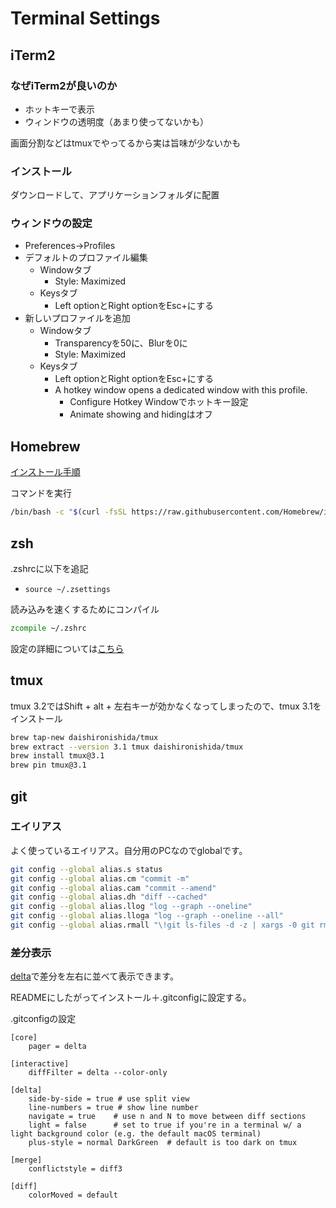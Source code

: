 # Terminal Settings

## iTerm2

### なぜiTerm2が良いのか

- ホットキーで表示
- ウィンドウの透明度（あまり使ってないかも）

画面分割などはtmuxでやってるから実は旨味が少ないかも

### インストール

ダウンロードして、アプリケーションフォルダに配置

### ウィンドウの設定

- Preferences→Profiles
- デフォルトのプロファイル編集
    - Windowタブ
        - Style: Maximized
    - Keysタブ
        - Left optionとRight optionをEsc+にする
- 新しいプロファイルを追加
    - Windowタブ
        - Transparencyを50に、Blurを0に
        - Style: Maximized
    - Keysタブ
        - Left optionとRight optionをEsc+にする
        - A hotkey window opens a dedicated window with this profile.
            - Configure Hotkey Windowでホットキー設定
            - Animate showing and hidingはオフ

## Homebrew

[インストール手順](https://brew.sh/index_ja)

コマンドを実行

```zsh
/bin/bash -c "$(curl -fsSL https://raw.githubusercontent.com/Homebrew/install/HEAD/install.sh)"
```

## zsh

.zshrcに以下を追記

- `source ~/.zsettings`

読み込みを速くするためにコンパイル

```zsh
zcompile ~/.zshrc
```

設定の詳細については[こちら](Zsh.md)

## tmux

tmux 3.2ではShift + alt + 左右キーが効かなくなってしまったので、tmux 3.1をインストール

```zsh
brew tap-new daishironishida/tmux
brew extract --version 3.1 tmux daishironishida/tmux
brew install tmux@3.1
brew pin tmux@3.1
```

## git

### エイリアス

よく使っているエイリアス。自分用のPCなのでglobalです。

```zsh
git config --global alias.s status
git config --global alias.cm "commit -m"
git config --global alias.cam "commit --amend"
git config --global alias.dh "diff --cached"
git config --global alias.llog "log --graph --oneline"
git config --global alias.lloga "log --graph --oneline --all"
git config --global alias.rmall "\!git ls-files -d -z | xargs -0 git rm --cached --quiet"
```

### 差分表示

[delta](https://github.com/dandavison/delta)で差分を左右に並べて表示できます。

READMEにしたがってインストール＋.gitconfigに設定する。

.gitconfigの設定

```
[core]
    pager = delta

[interactive]
    diffFilter = delta --color-only

[delta]
    side-by-side = true # use split view
    line-numbers = true # show line number
    navigate = true    # use n and N to move between diff sections
    light = false      # set to true if you're in a terminal w/ a light background color (e.g. the default macOS terminal)
    plus-style = normal DarkGreen  # default is too dark on tmux

[merge]
    conflictstyle = diff3

[diff]
    colorMoved = default
```


